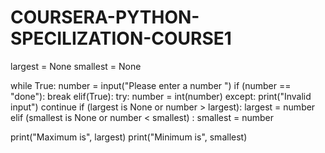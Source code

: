 # COURSERA-PYTHON-SPECILIZATION-COURSE1


largest = None
smallest = None

while True:
    number = input("Please enter a number ")
    if (number == "done"): break
    elif(True):
        try:
            number = int(number)
        except:
            print("Invalid input")
            continue
    if (largest is None or number > largest):  largest = number
    elif (smallest is None or number < smallest) : smallest = number


print("Maximum is", largest)
print("Minimum is", smallest)
